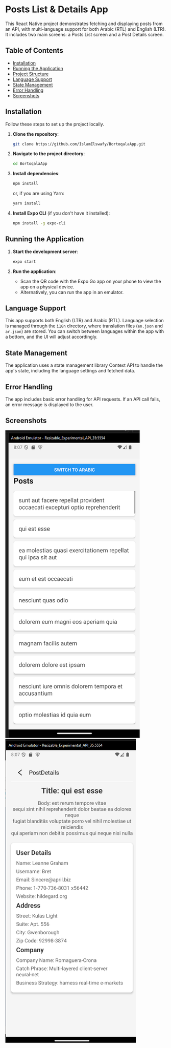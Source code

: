 # Posts List & Details App

This React Native project demonstrates fetching and displaying posts from an API, with multi-language support for both Arabic (RTL) and English (LTR). It includes two main screens: a Posts List screen and a Post Details screen.

## Table of Contents

- [Installation](#installation)
- [Running the Application](#running-the-application)
- [Project Structure](#project-structure)
- [Language Support](#language-support)
- [State Management](#state-management)
- [Error Handling](#error-handling)
- [Screenshots](#screenshots)

## Installation

Follow these steps to set up the project locally.

1. **Clone the repository**:

   ```bash
   git clone https://github.com/IslamElswafy/BortoqalaApp.git
   ```

2. **Navigate to the project directory**:

   ```bash
   cd BortoqalaApp
   ```

3. **Install dependencies**:

   ```bash
   npm install
   ```

   or, if you are using Yarn:

   ```bash
   yarn install
   ```

4. **Install Expo CLI** (if you don't have it installed):
   ```bash
   npm install -g expo-cli
   ```

## Running the Application

1. **Start the development server**:

   ```bash
   expo start
   ```

2. **Run the application**:
   - Scan the QR code with the Expo Go app on your phone to view the app on a physical device.
   - Alternatively, you can run the app in an emulator.

## Language Support

This app supports both English (LTR) and Arabic (RTL). Language selection is managed through the `i18n` directory, where translation files (`en.json` and `ar.json`) are stored. You can switch between languages within the app with a bottom, and the UI will adjust accordingly.

## State Management

The application uses a state management library Context API to handle the app's state, including the language settings and fetched data.

## Error Handling

The app includes basic error handling for API requests. If an API call fails, an error message is displayed to the user.

## Screenshots

![Posts List Screen](assets/2.png)
![Post Details Screen](assets/1.png)
